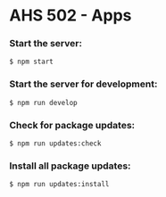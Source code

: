 # AHS 502 - Apps

### Start the server:

    $ npm start

### Start the server for development:

    $ npm run develop

### Check for package updates:

    $ npm run updates:check

### Install all package updates:

    $ npm run updates:install
